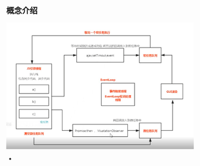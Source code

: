## 概念介绍
![](./xc.png)
- <script>脚本一执行就进入js引擎线程（宏任务）
- 编译
- 解释
- 执行
## 渲染进程（浏览器内核）
>进程是系统进行资源分配和调度的一个独立单位 一个进程内包含多个线程
- GUI 渲染线程(页面渲染 css)
- js引擎线程(执行js脚本) 
- js中事件(onclick), 定时器(setTimeout)，ajax 会单独开一个线程
- 事件触发线程(EventLoop轮询处理) **去宏任务队列里面查找 看是否有到时间的**
> - js主线程(引擎线程)是单线程的
> - GUI 渲染线程 与 js引擎线程是互斥的 js执行的时候不会页面渲染  页面渲染的时候不会执行js脚本
> - js引擎线程执行完(同步，异步代码)之后被立即执行的叫微任务，同步异步代码执行完后去清空微任务
## 数据类型
- 基本数据类型（值类型number, string, blooen, null, undefind）
   - Synml() 唯一值
   - number(1, 0.2, NaN，infi无线)  typeof NaN -> "number"
      - NaN === NaN 和谁都不相等 isNaN() 判断 其他数据不能正常转化为number时 出现NaN Number('12px') -> NaN
   - null 的作用使变量指向空指针 释放堆内存
- 引用数据类型
   1. object: {} 普通对象 [] new Array /^$/ 正则对象 new Date() Math 实例对象... (一些类的实例 -> 实例对象 - 数组对象，日期对象... )
      - 数据类型typeof为小写"object", 构造函数为大写Object
      - 对象的属性名 可以为基本数据类型的各个值，属性名为引用类型值默认回转化成字符串处理 
      - {x:10}.toString() => "[object object]"   Object.prototype.toString()  原型链 数据类型转化
      - [].toString() => ""   Array.prototype.toString()
      - 数组是特殊的对象 有length 属性名为递增的代表位置的数字
      - dir(Array) Mdn
   2. function 特殊对象（附属），更多性质还是函数，有很多（js底层）的概念
   3. Symbol 唯一值
## v8引擎渲染机制
> 依次进入队列执行
- [过程](https://segmentfault.com/a/1190000011858383)
- 堆(heap)栈(stack)内存
   - 栈：1执行环境，2存储基本类型
   - 堆：存储引用类型么
- 定义
   - 堆heap则是动态分配的内存，大小不定也不会自动释放（引用数据类型: 数组 对象）
   - 栈stack为自动分配的内存空间，它由系统自动释放；（原始数据类型）
- 关系
   - 引用数据类型存放在堆里，=：传址
   - 基本数据类型存放在栈里，=：直接传值
   - ![](./dz.png)
- 代码解析过程 
   > 词法解析 => AST语法树 => js引擎 => 执行栈 => 全局对象(变量提升) => 运行
   - 编译器（）
      1. 词法解析
      2. AST抽象语法树
      3. 构建出浏览器能够执行的代码
   - 引擎（v8 / webkit内核）浏览器识别代码
      - ECStack(`执行环境栈`) / 栈内存 作用：(也是环境，也是存储基本数据类型) 执行代码
      - EC 执行环境(`执行上下文`) 某个域下的代码执行都有自己的上下文
         - 全局 EC(G) global 全局
         - 函数 EC(...) 私有的
         - 进栈执行-(压缩到栈里进行)-进栈 有的没有用的执行完-出栈 有的还有用的回压缩到栈底-`闭包`(等待下次调用)
            - GO(全局对象)
               - 变量赋值三步 
                  1. 创建变量(lrh,左侧词法解析) - 声明
                  2. 创建值：基本值直接在栈中创建和存储
                  3. 赋值 让变量和值关联起来 - `定义defined`
            - 堆栈内存
               - 栈：
      1. 变量提升
      2. 作用域 / 闭包
      3. 变量对象
      4. 堆栈内存
      5. /VO/AO/

## 编译
- 编译型语言
> 比如先把中文稿 翻译一份英文稿 给外国人 然后演讲 => 编译后直接运行
- 解释型语言
> 演讲中，同声翻译，演讲一句，翻译一句 =>  
- js 为预编译 先提升所有定义变量var 为undifine 和 function

## 词法分析
- 编译顺序
- 执行顺序
- 作用域
- 运行机制
函数的作用域在定义的时候就决定了，和在哪里执行没有关系，这就是词法作用域

## 执行上下文
- 全局对象
- 局部变量
- 深入理解 各种运行环境 上下文界定
- javaScript在浏览器中运行的过程分为两个阶段预解析阶段 执行阶段, 所谓javascript预解析正是创建函数的执行环境(又称“执行上下文”)，只有搞定了javascript的执行环境我们才能搞清楚一段代码在执行过后为什么产生这样的结果。
## 作用域 与 作用域链
- 函数定义的时候就产生作用域 ， 执行的时候产生执行上下文
- 与执行上下文的不同
## this指代
- 指的是 调用函数的那个对象[更多](https://www.jianshu.com/p/f2cdbd345211) `需是哪个对象调用 指代的是这个对象`，`若返回的是函数，this指代window`
```js
var o = {
    text: 'hello',
    arr: ['join', 'agoh'],
    fn: function () {
       return function aa() {
          console.log(this, 'sdfsdfsdfsd') // window
       }
    }
}
o.fn()()
```
- this指针 - 当前类的实例 - 向上查找
- 比如当通过某个对象来调用函数时，该对象就是此次调用的上下文，也就是改函数的 this 的值
```js
var o = {
    text: 'hello',
    arr: ['join', 'agoh'],
    fn: function () {
       console.log(this) // o 调用fn this指代o对象
       let that = this
        this.arr.forEach(function (item) { // 或将此函数改为箭头函数 原因：箭头函数本身没有this, 会指向上级作用域this
            console.log(this.text, '标志') // 获取不到this 改为that 变量接受 原因：变量会向上级作用域查找
            console.log(that.text, '标志')
        })
            // 相当于 return undefind
        // let abb = {
        //     a: 1,
        //     b: 2,
        //     cc: function bb() {
        //         console.log(this, 'sdfsdfsdfsd')
        //         return 1
        //     }
        // }
        // return abb
    }
}
var pp = o.fn()
console.log(pp) // undefind
```
## 闭包
- mdn定义
> 闭包是指那些能够访问自由变量的函数
- 自由变量？
自由变量是指在函数中使用的，但既不是函数参数也不是函数的局部变量的变量。
> 闭包 = 函数 + 函数能够访问的自由变量
```js
var a = 1;

function foo() {
    console.log(a);
}

foo();
```
定义：foo 函数可以访问变量 a，但是 a 既不是 foo 函数的局部变量，也不是 foo 函数的参数，所以 a 就是自由变量。

那么，函数 foo + foo 函数访问的自由变量 a 不就是构成了一个闭包嘛……

所以在《JavaScript权威指南》中就讲到：从技术的角度讲，所有的JavaScript函数都是闭包。

咦，这怎么跟我们平时看到的讲到的闭包不一样呢！？

别着急，这是理论上的闭包，其实还有一个实践角度上的闭包，让我们看看汤姆大叔翻译的关于闭包的文章中的定义：

ECMAScript中，闭包指的是：

从理论角度：所有的函数。因为它们都在创建的时候就将上层上下文的数据保存起来了。哪怕是简单的全局变量也是如此，因为函数中访问全局变量就相当于是在访问自由变量，这个时候使用最外层的作用域。
从实践角度：以下函数才算是闭包：
即使创建它的上下文已经销毁，它仍然存在（比如，内部函数从父函数中返回）
在代码中引用了自由变量
接下来就来讲讲实践上的闭包


- 产生：执行环境栈中有未被执行（未销毁）的任务（代码）
- 应用：
   - 定时器
   - 柯里化 封装检查数据类型
- 俗语：其实就是一种约定（这样写就叫做闭包，可实现一些功能）
- 理解（定义.概念）：
   - 总结：当前这个函数(-1)可以不在当前作用域下(11)调用(除开window下)
      - 函数返回函数 如果都执行完了 就不叫闭包
      ```js
      function checkType(type) {
         // 11
         return function-1(value) { // 'Sting' 被保存到了这里 函数没有执行就不会销毁   闭包
            return Object.prototype.toString.call(value) === `[object ${type}]`
         }
      }
      checkType()()
      ```
   - js高程中描述：闭包是指有权访问另一个函数作用域中的变量的函数。
   - 权威指南中描述：从技术的角度讲，所有的JavaScript函数都是闭包：它们都是对象，它们都关联到作用域链
   - 你不知道的JavaScript中描述：**当函数可以记住并访问所在的词法作用域时，就产生了闭包，即使函数是在当前词法作用域之外执行**
   ```js
      function fn1() {
         var name = 'iceman';
         function fn2() {
            console.log(name);
         }
         fn2();
      }
      fn1();
      上面的代码已经产生闭包了。fn2访问到了fn1的变量，满足了条件“有权访问另一个函数作用域中的变量的函数”，fn2本身是个函数，所以满足了条件“所有的JavaScript函数都是闭包”。
      这的确是闭包，但是这种方式定义的闭包不太好观察。
      ========================================
      function fn1() {
         var name = 'iceman';
         function fn2() {
            console.log(name);
         }
         return fn2;
      }
      var fn3 = fn1();
      fn3();
      1.fn2的词法作用域能访问fn1的作用域
      2.将fn2当做一个值返回
      3.fn1执行后，将fn2的引用赋值给fn3
      4.执行fn3，输出了变量name
      我们知道通过引用的关系，fn3就是fn2函数本身。执行fn3能正常输出name，这不就是fn2能记住并访问它所在的词法作用域，而且fn2函数的运行还是在当前词法作用域之外了。
      ========================================
      function waitSomeTime(msg, time) {
         setTimeout(function () {
            console.log(msg)
         }, time);
      }
      waitSomeTime('hello', 1000);
      定时器中有一个匿名函数，该匿名函数就有涵盖waitSomeTime函数作用域的闭包，因此当1秒之后，该匿名函数能输出msg。
      ========================================
      for (var i = 1; i <= 10; i++) {
         setTimeout(function () {
            console.log(i);
         }, 1000);
      }
      for循环中使用定时器延迟打印的问题
      我们对其的预期是输出1~10，但却输出10次11。这是因为setTimeout中的匿名函数执行的时候，for循环都已经结束了，for循环结束的条件是i大于10，所以当然是输出10次11咯。
      究其原因：i是声明在全局作用中的，定时器中的匿名函数也是执行在全局作用域中，那当然是每次都输出11了
      原因知道了，解决起来就简单了，我们可以让i在每次迭代的时候，都产生一个私有的作用域，在这个私有的作用域中保存当前i的值
      for (var i = 1; i <= 10; i++) {
         (function () {
            var j = i;
            setTimeout(function () {
                  console.log(j);
            }, 1000);
         })();
      }
      或者
      将每次迭代的i作为实参传递给自执行函数，自执行函数中用变量去接收：
      for (var i = 1; i <= 10; i++) {
         (function (j) {
            setTimeout(function () {
                  console.log(j);
            }, 1000);
         })(i);
      }
   ```
- [解释](https://www.jianshu.com/p/85add291c8a5)
- 应用：典型是定义模块，我们将操作函数暴露给外部，而细节隐藏在模块内部
   ```js
      function module() {
         var arr = [];
         function add(val) {
            if (typeof val == 'number') {
                  arr.push(val);
            }
         }
         function get(index) {
            if (index < arr.length) {
                  return arr[index]
            } else {
            return null;
            }
         }
         return {
            add: add,
            get: get
         }
      }
      var mod1 = module();
      mod1.add(1);
      mod1.add(2);
      mod1.add('xxx');
      console.log(mod1.get(2));
   ```
## 原型链
- 名词：原型对象，实例对象（就是new 构造函数的接受变量），函数对象（函数对象我们可以简单的理解为函数，因为在js中函数本身就属于一个对象），constructor, prototype, proto, __proto__, 原型继承 
- 原型对象我们可以简单的理解为原型对象是实例对象和函数对象的父对象，俗称：爸爸，并且通过实例对象和函数对象都能找到原型对象；[更多](https://www.cnblogs.com/dengyao-blogs/p/11481326.html)
- 实例对象和函数对象的关系
```js
function People(name){
   this.name=name;
   console.log(this.name);
}
var student = new People("张三");
People是构造函数，student是实例对象，二者之间的关系体现在constructor属性中；
student.constructor === People; //true
student instanceof People  //true
```
- new关键字做了什么？
构造函数和普通函数在JS中没有什么太大的区别，所以我们可以想到那么直接使用函数的话，this的指向肯定是浏览器全局对象window，那么我们new一下之后，this的指向将会改变为新的实例对象，并且还会将这个新的实例对象返回回来；
所以我们可以总结new做了什么：
1. 新建了一个空的函数对象；
2. 改变this的指向，将this的指向改为接收新函数对象的实例对象
3. 返回这个新的实例对象
4. 一 new 构造函数就会执行 与 class constructor 中的语句一样 可
```js
function Per() {
   id.innerText = '改变节点'
   id.appendChild = frame // 塞回文档碎片
}
``` 
- 讨论
   1. 原型链主要用于继承，其实就是为了代码复用。因为js算不上是面向对象的语言，继承是`基于原型实现而不是基于类实现的`，所以继承的思想体现的不是特别深
- 总结
1. `实例对象.__proto__指针` 等于 `构造函数的prototype` 等于 `原型对象` 
2. 对象(普通对象，实例对象，原型对象，普通函数，构造函数)就具有__proto__指针
3. 只有`原型对象`, `实例对象`, `普通对象`具有`constructor`指向它的构造函数
4. 只有`构造函数`, `普通函数`具有`prototype`指向它的原型对象
5. 示例
   - prototype: '原型对象'
   ```js
      [].__proto__ = Array.prototype = { // 原型对象
         isArray: f,
         constructor: '构造函数Array',
         concat,splice,push,freeze, toString等数组方法,
         __proto__: '原型对象Object'
      }
   ```
   - Array.__proto__
   ```js
      Array.__proto__ = {
         constructor: f Function'构造函数Function'
         arguments, apply, bind, call, toString等方法
         __proto__: { // 'Object的原型对象'
            hasOwnProperty: ,
            toString: ,
            valueOf: ,
            constructor: { // Object的构造函数
               assign: f,
               create: f,
               defineProperty: f,
               freeze: f, // 冻结对象
               keys: f, 等对象方法
            }
         }
      }
   ```
## EventLoop 事件循环机制
   - 概念：js引擎为主线程
   - 应用
   - 宏任务: `setTimeout, ajax`
   - 微任务: `Promise`
      - new MutationObserver() // nextTick 原理 多次调用nextTick 都保存在一个数组，队列里面 循环全部执行 Promise then里面 
   - 先执行同步代码，再执行promise then中的微任务， 再执行 宏任务
   - ![](./hwrw.png)
   ```js
      console.log('script start');
      setTimeout(function() {
      console.log('setTimeout');
      }, 0);

      Promise.resolve().then(function() {
      console.log('promise1');
      }).then(function() {
      console.log('promise2');
      });

      console.log('script end');
      // script start, script end, promise1, promise2, setTimeout
   ```
   ```js
      console.log('script start');
      setTimeout(function() {
      console.log('timeout1');
      }, 10);

      new Promise(resolve => {
         console.log('promise1');
         resolve();
         setTimeout(() => console.log('timeout2'), 10);
      }).then(function() {
         console.log('then1')
      })
      console.log('script end');
      // script start, promise1, script end, then1, timeout1, timeout2
   ```
## 垃圾回收机制
![](./ljhs.jpg)
- for 的运行机制
   - for循环还有一个特别之处，就是设置循环变量的那部分是一个父作用域，而循环体内部是一个单独的子作用域
   ```js
   for (let i = 0; i < 3; i++) {
   let i = 'abc';
   console.log(i);
   }
   // abc
   // abc
   // abc
   ```
   > 上面代码正确运行，输出了 3 次abc。这表明函数内部的变量i与循环变量i不在同一个作用域，有各自单独的作用域。
## 规范
- AMD
   - 用于浏览器
   - 运行时
- Commonjs(模块)规范
> NodeJs 基于Commonjs规范
   - 用于服务器
   - module.exports 导出
   - require 导入
   - 运行时加载
   ```js
   let { stat, exists, readFile } = require('fs');

   // 等同于
   let _fs = require('fs');
   let stat = _fs.stat;
   let exists = _fs.exists;
   let readfile = _fs.readfile;
   ```
- Es6(模块) 规范
   - 用于浏览器
   - export 
   - import
   - 编译时加载(静态加载)
   ```js
   import { stat, exists, readFile } from 'fs';
   ```
   > 上面代码的实质是从fs模块加载 3 个方法，其他方法不加载。这种加载称为“编译时加载”或者静态加载，即 ES6 可以在编译时就完成模块加载，效率要比 CommonJS 模块的加载方式高。当然，这也导致了没法引用 ES6 模块本身，因为它不是对象
## Es6 新
### 易忘
   - 暂时性死区
      - 总之，在代码块内，使用let命令声明变量之前，该变量都是不可用的。这在语法上，称为“暂时性死区”（temporal dead zone，简称 TDZ）
      - ES6 明确规定，如果区块中存在let和const命令，这个区块对这些命令声明的变量，从一开始就形成了封闭作用域。凡是在声明之前就使用这些变量，就会报错。
      ```js
         var tmp = 123;
         if (true) {
            tmp = 'abc'; // ReferenceError  即使是在全局声明了tem 但这儿在 let 之前使用 也会报错 明确规定 暂时性死区
            let tmp;
         }
      ```
   - let var 在for中的区别
   - 剩余运算符 `...`
      - 函数新增
   - 扩展运算符 `...`
      - 对象新增
   - 箭头函数与变量解构结合使用`vuex中 ({commit})`
   ```js
      let person = { // 预期
         first: '',
         last: ''
      }
      const full = ({ first, last }) => first + ' ' + last;

      // 等同于
      function full(person) {
         return person.first + ' ' + person.last;
      }
   ```
   - export var a = 1 与 export default {}
   ```js
      export var a = 1
      export function b() {}
      var a = 1
      function b() {}
      export {
         a,
         b
      }
      import {a} from ''
      // a -> 1
      // ===============
      export default var a = 1
      或
      var a = 1
      function b() {}
      export default {
         a,
         b
      }
      import obj from ''
      // obj.a -> 1
   ```
   > export 可以写多个 export default 只能写一个
### promise
> 基于高阶函数，发布订阅模式
- 问题？？
   - 如果先.catch 会进入then吗
1. then中回调push
2. new Error() 进入reject
3. 如果then成功或失败的结果中，返回的还是一个promise,会等待这个promise的执行结果，并将结果传递到下一个then的参数中
4. 第一个then(成功方法, 失败方法)，走下一个then的失败有两种情况
   - 返回一个失败的promise
   - 抛出异常
   ```js
      read('./name.text', 'utf8').then((data) => {
         // return read('./name1.text这儿没有这个文件', 'utf8') 失败结果 -> 地点2
         // throw new Error('123') -> 地点2
         // (这儿不写  相当于 return undefined) 进入下一个then的成功 -> 地点1
         // return 111 普通值 -> 地点1
      }, (err) => {
         // (这儿不写  相当于 return undefined) 进入下一个then的成功 -> 地点1
         // throw err -> 地点2
          return new Promise(() => {}) 不成功也不失败 就不会进入下一个then 中断了
      }).then((data) => {
         // 地点1
      }, (err) => {
         // 地点2
      })
   ```
5. 走完失败 终止promise
6. 链式调用
   - let p = new Promise() Promise的实例p的状态一旦确定了就不会改变
   - 为什么返回的不是this(同一个实例), 因为如果失败了 它的状态就不会改变 这个this就一直都是失败的
   - 每次调用promise都需要返回一个新的promise实例(状态) 保证状态不影响
- 高阶函数
   - 一个函数的参数为函数， 返回值为函数
   - 核心逻辑提取出来， 可扩展其他功能
   ```js
   // 装饰模式（在什么之前后，又做点什么，叫装饰） AOP 切片
   Function.prototype.before = function(cb) {
      console.log(this)
      // 剩余运算符
      return (...args) => { // 箭头函数中没有this this会向上一层查找, 箭头函数中没有arguments
         cb();
         this(...args) // 展开运算符
         //this.apply(null, args)
      }
   }
   function makeCoffee(name) {
      console.log('核心功能 创建一倍咖啡'+ name)
   }
   let newFunc = makeCoffee.before(function() {
      console.log('加糖')
   })
   newFunc('参数1', '参数2')
   ```
- 柯里化
   - 把核心功能，提出一个更细小的函数
   - 不停的细化函数，每次调用返回一个函数 ！！！
   - 校验类型
   - 普通函数每次都需要传递参数，可以用高阶函数来绑定参数
   ```js
   // 把String 保存到isString方法里
   function checkType(type) {
      return function(value) { // 'Sting' 被保存到了这里 函数没有执行就不会销毁   闭包
         return Object.prototype.toString.call(value) === `[object ${type}]`
      }
   }
   let isString = checkType('Sting')
   console.log(isString('hello')) 
   ```
- callback
   - 解决异步并发的问题靠的就是计数器 - 有全局变量
- 发布订阅模式
   - evebtBus  先存起来 依次触发
   - 可以解耦合
   - 两者无关系
- 观察者模式
   - 需把观察者挂载到被观察者上
> 发布订阅与观察者模式的区别：
> - 观察者基于发布订阅
> - 观察者两者有关系
- promise
   - 返回的是一个promise实例 能一直链式调用then
   - new一个Promise中的executor是立即执行的`立即执行11`
   - 一旦成功就不会失败 反之亦然
   ```js
      new Promse(() => {
         throw new Error('错误') // 如果内部出错了 就会变成失败态
         console.log(11)
         resove('成功') // 前面状态改变了 这儿就不会执行
      })
      console.log(22)
      // 11 22
   ```
## 跨域
- 为什么会跨域
   - 原因：协议、端口、和域名有任意一个不同就会造成跨域
- 解决跨域的原理是什么
- 浏览器同源策略
- 九种方式
1. http地址跨域
2. jsonp
3. proxy
4. 浏览器非安全模式打开，去除访问限制Lax

## 浏览器错误表现
- core-fail
可能服务端未启动  巡检系统dev
- xxx
请求库不支持跨域
- xxx
请求未发出
